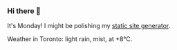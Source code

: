 ### Hi there :wave:

It's Monday! I might be polishing my [static site generator](https://github.com/bewuethr/pandoc-bash-blog).

Weather in Toronto: light rain, mist, at +8°C.
